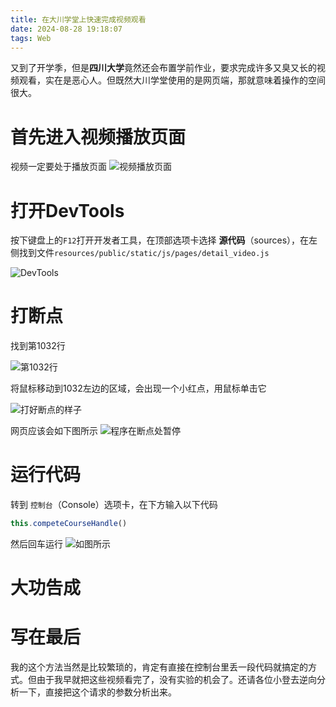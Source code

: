 ```yaml
---
title: 在大川学堂上快速完成视频观看
date: 2024-08-28 19:18:07
tags: Web
---
```


又到了开学季，但是**四川大学**竟然还会布置学前作业，要求完成许多又臭又长的视频观看，实在是恶心人。但既然大川学堂使用的是网页端，那就意味着操作的空间很大。

<!--more-->

# 首先进入视频播放页面
视频一定要处于播放页面
![视频播放页面](1.png)

# 打开DevTools
按下键盘上的`F12`打开开发者工具，在顶部选项卡选择 **源代码**（sources），在左侧找到文件`resources/public/static/js/pages/detail_video.js`

![DevTools](2.png)

# 打断点
找到第1032行

![第1032行](3.png)

将鼠标移动到1032左边的区域，会出现一个小红点，用鼠标单击它

![打好断点的样子](4.png)

网页应该会如下图所示
![程序在断点处暂停](5.png)

# 运行代码
转到 `控制台`（Console）选项卡，在下方输入以下代码
```js
this.competeCourseHandle()
```
然后回车运行
![如图所示](6.png)

# 大功告成

# 写在最后
我的这个方法当然是比较繁琐的，肯定有直接在控制台里丢一段代码就搞定的方式。但由于我早就把这些视频看完了，没有实验的机会了。还请各位小登去逆向分析一下，直接把这个请求的参数分析出来。
